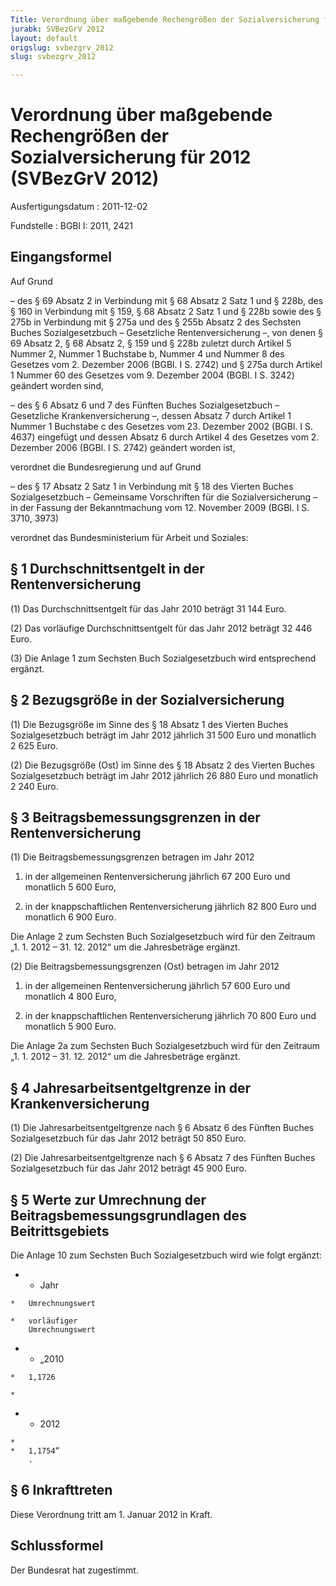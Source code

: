 ```yaml
---
Title: Verordnung über maßgebende Rechengrößen der Sozialversicherung für 2012
jurabk: SVBezGrV 2012
layout: default
origslug: svbezgrv_2012
slug: svbezgrv_2012

---
```


# Verordnung über maßgebende Rechengrößen der Sozialversicherung für 2012 (SVBezGrV 2012)

Ausfertigungsdatum
:   2011-12-02

Fundstelle
:   BGBl I: 2011, 2421

## Eingangsformel

Auf Grund

–   des § 69 Absatz 2 in Verbindung mit § 68 Absatz 2 Satz 1 und § 228b,
    des § 160 in Verbindung mit § 159, § 68 Absatz 2 Satz 1 und § 228b
    sowie des § 275b in Verbindung mit § 275a und des § 255b Absatz 2 des
    Sechsten Buches Sozialgesetzbuch – Gesetzliche Rentenversicherung –,
    von denen § 69 Absatz 2, § 68 Absatz 2, § 159 und § 228b zuletzt durch
    Artikel 5 Nummer 2, Nummer 1 Buchstabe b, Nummer 4 und Nummer 8 des
    Gesetzes vom 2. Dezember 2006 (BGBl. I S. 2742) und § 275a durch
    Artikel 1 Nummer 60 des Gesetzes vom 9. Dezember 2004 (BGBl. I S.
    3242) geändert worden sind,


–   des § 6 Absatz 6 und 7 des Fünften Buches Sozialgesetzbuch –
    Gesetzliche Krankenversicherung –, dessen Absatz 7 durch Artikel 1
    Nummer 1 Buchstabe c des Gesetzes vom 23. Dezember 2002 (BGBl. I S.
    4637) eingefügt und dessen Absatz 6 durch Artikel 4 des Gesetzes vom
    2\. Dezember 2006 (BGBl. I S. 2742) geändert worden ist,



verordnet die Bundesregierung und auf Grund

–   des § 17 Absatz 2 Satz 1 in Verbindung mit § 18 des Vierten Buches
    Sozialgesetzbuch – Gemeinsame Vorschriften für die Sozialversicherung
    – in der Fassung der Bekanntmachung vom 12. November 2009 (BGBl. I S.
    3710, 3973)



verordnet das Bundesministerium für Arbeit und Soziales:

## § 1 Durchschnittsentgelt in der Rentenversicherung

(1) Das Durchschnittsentgelt für das Jahr 2010 beträgt 31 144 Euro.

(2) Das vorläufige Durchschnittsentgelt für das Jahr 2012 beträgt 32
446 Euro.

(3) Die Anlage 1 zum Sechsten Buch Sozialgesetzbuch wird entsprechend
ergänzt.

## § 2 Bezugsgröße in der Sozialversicherung

(1) Die Bezugsgröße im Sinne des § 18 Absatz 1 des Vierten Buches
Sozialgesetzbuch beträgt im Jahr 2012 jährlich 31 500 Euro und
monatlich 2 625 Euro.

(2) Die Bezugsgröße (Ost) im Sinne des § 18 Absatz 2 des Vierten
Buches Sozialgesetzbuch beträgt im Jahr 2012 jährlich 26 880 Euro und
monatlich 2 240 Euro.

## § 3 Beitragsbemessungsgrenzen in der Rentenversicherung

(1) Die Beitragsbemessungsgrenzen betragen im Jahr 2012

1.  in der allgemeinen Rentenversicherung jährlich 67 200 Euro und
    monatlich 5 600 Euro,


2.  in der knappschaftlichen Rentenversicherung jährlich 82 800 Euro und
    monatlich 6 900 Euro.



Die Anlage 2 zum Sechsten Buch Sozialgesetzbuch wird für den Zeitraum
„1. 1. 2012 – 31. 12. 2012“ um die Jahresbeträge ergänzt.

(2) Die Beitragsbemessungsgrenzen (Ost) betragen im Jahr 2012

1.  in der allgemeinen Rentenversicherung jährlich 57 600 Euro und
    monatlich 4 800 Euro,


2.  in der knappschaftlichen Rentenversicherung jährlich 70 800 Euro und
    monatlich 5 900 Euro.



Die Anlage 2a zum Sechsten Buch Sozialgesetzbuch wird für den Zeitraum
„1. 1. 2012 – 31. 12. 2012“ um die Jahresbeträge ergänzt.

## § 4 Jahresarbeitsentgeltgrenze in der Krankenversicherung

(1) Die Jahresarbeitsentgeltgrenze nach § 6 Absatz 6 des Fünften
Buches Sozialgesetzbuch für das Jahr 2012 beträgt 50 850 Euro.

(2) Die Jahresarbeitsentgeltgrenze nach § 6 Absatz 7 des Fünften
Buches Sozialgesetzbuch für das Jahr 2012 beträgt 45 900 Euro.

## § 5 Werte zur Umrechnung der Beitragsbemessungsgrundlagen des Beitrittsgebiets

Die Anlage 10 zum Sechsten Buch Sozialgesetzbuch wird wie folgt
ergänzt:

*    *   Jahr

    *   Umrechnungswert

    *   vorläufiger
        Umrechnungswert


*    *   „2010

    *   1,1726

    *

*    *   2012

    *
    *   1,1754”
        .

## § 6 Inkrafttreten

Diese Verordnung tritt am 1. Januar 2012 in Kraft.

## Schlussformel

Der Bundesrat hat zugestimmt.

